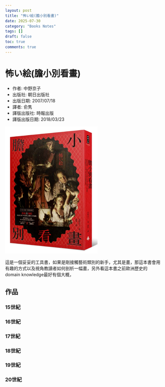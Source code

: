 ```yaml
---
layout: post
title: "怖い絵(膽小別看畫)"
date: 2025-07-30
category: "Books Notes"
tags: []
draft: false
toc: true
comments: true
---
```


# 怖い絵(膽小別看畫)
* 作者: 中野京子
* 出版社: 朝日出版社
* 出版日期: 2007/07/18
* 譯者: 俞隽
* 譯版出版社: 時報出版
* 譯版出版日期: 2018/03/23

<img src="/assets/posts/膽小別看畫.jpg" alt="" width="300">

這是一個妥妥的工具書，如果是剛接觸藝術類別的新手，尤其是畫，那這本書會用有趣的方式以及視角教讀者如何剖析一幅畫，另外看這本書之前歐洲歷史的domain knowledge最好有個大概，
<!-- more -->

## 作品
### 15世紀
### 16世紀
### 17世紀
### 18世紀
### 19世紀
### 20世紀